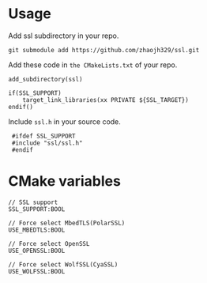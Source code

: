 # Usage

Add ssl subdirectory in your repo.

```
git submodule add https://github.com/zhaojh329/ssl.git
```

Add these code in `the CMakeLists.txt` of your repo.
```
add_subdirectory(ssl)

if(SSL_SUPPORT)
    target_link_libraries(xx PRIVATE ${SSL_TARGET})
endif()
```

Include `ssl.h` in your source code.
```
 #ifdef SSL_SUPPORT
 #include "ssl/ssl.h"
 #endif
```

# CMake variables
```
// SSL support
SSL_SUPPORT:BOOL

// Force select MbedTLS(PolarSSL)
USE_MBEDTLS:BOOL

// Force select OpenSSL
USE_OPENSSL:BOOL

// Force select WolfSSL(CyaSSL)
USE_WOLFSSL:BOOL
```

